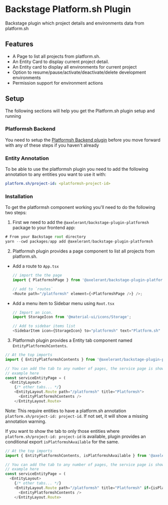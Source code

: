 # Backstage Platform.sh Plugin

Backstage plugin which project details and environments data from platform.sh

## Features

- A Page to list all projects from platform.sh.
- An Entity Card to display current project detail.
- An Entity card to display all environments for current project
- Option to resume/pause/activate/deactivate/delete development environments
- Permission support for environment actions

## Setup

The following sections will help you get the Platform.sh plugin setup and running

### Platformsh Backend

You need to setup the [Platformsh Backend plugin](https://github.com/axelerant/backstage-plugins/tree/main/plugins/platformsh-backend) before you move forward with any of these steps if you haven't already

### Entity Annotation

To be able to use the platformsh plugin you need to add the following annotation to any entities you want to use it with:

```yaml
platform.sh/project-id: <platformsh-project-id>
```

### Installation

To get the platformsh component working you'll need to do the following two steps:

1. First we need to add the `@axelerant/backstage-plugin-platformsh` package to your frontend app:

```ts
# From your Backstage root directory
yarn --cwd packages/app add @axelerant/backstage-plugin-platformsh
```

2. Platformsh plugin provides a page component to list all projects from platform.sh.

- Add a route to `App.tsx`

  ```ts
  // import the the page
  import { PlatformshPage } from '@axelerant/backstage-plugin-platformsh';

  // add to `routes`
  <Route path="/platformsh" element={<PlatformshPage />} />;
  ```

- Add a menu item to Sidebar menu using `Root.tsx`

  ```ts
  // Import an icon.
  import StorageIcon from '@material-ui/icons/Storage';

  // Add to sidebar items list
  <SidebarItem icon={StorageIcon} to="platformsh" text="Platform.sh" />;
  ```

3. Platformsh plugin provides a Entity tab component named `EntityPlatformshContents`.

```ts
// At the top imports
import { EntityPlatformshContents } from '@axelerant/backstage-plugin-platformsh';

// You can add the tab to any number of pages, the service page is shown as an
// example here
const serviceEntityPage = (
  <EntityLayout>
    {/* other tabs... */}
    <EntityLayout.Route path="/platformsh" title="Platformsh">
      <EntityPlatformshContents />
    </EntityLayout.Route>
```

Note: This require entities to have a platform.sh annotation `platform.sh/project-id: project-id`. If not set, it will show a missing annotation warning.

If you want to show the tab to only those entities where `platform.sh/project-id: project-id` is available, plugin provides an conditional export `isPlatformshAvailable` for the same.

```ts
// At the top imports
import { EntityPlatformshContents, isPlatformshAvailable } from '@axelerant/backstage-plugin-platformsh';

// You can add the tab to any number of pages, the service page is shown as an
// example here
const serviceEntityPage = (
  <EntityLayout>
    {/* other tabs... */}
    <EntityLayout.Route path="/platformsh" title="Platformsh" if={isPlatformshAvailable}>
      <EntityPlatformshContents />
    </EntityLayout.Route>
```
